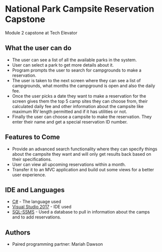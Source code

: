 # National Park Campsite Reservation Capstone
Module 2 capstone at Tech Elevator 

## What the user can do
* The user can see a list of all the available parks in the system.
* User can select a park to get more details about it.
* Program prompts the user to search for campgrounds to make a reservation.
* The user is taken to the next screen where they can see a list of campgrounds, what months the campground is open and also the daily fee.
* Once the user picks a date they want to make a reservation for the screen gives them the top 5 camp sites they can choose from, their calculated daily fee and other information about the campsite like maximum RV length permitted and if it has utilities or not.
* Finally the user can choose a campsite to make the reservation. They enter their name and get a special reservation ID number.

## Features to Come
* Provide an advanced search functionality where they can specify things about the campsite they want and will only get results back based on their specifications.
* User can view all upcoming reservations within a month.
* Transfer it to an MVC application and build out some views for a better user experience.

## IDE and Languages
* [C#](https://docs.microsoft.com/en-us/dotnet/csharp/) - The language used
* [Visual Studio 2017](https://visualstudio.microsoft.com/vs/whatsnew/) - IDE used
* [SQL-SSMS](https://docs.microsoft.com/en-us/sql/sql-server/sql-server-technical-documentation?toc=..%2ftoc%2ftoc.json&view=sql-server-2017) - Used a database to pull in information about the camps and to add reservations.

## Authors
* Paired programming partner: Mariah Dawson
